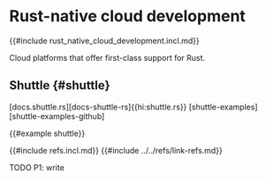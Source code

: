 # Rust-native cloud development

{{#include rust_native_cloud_development.incl.md}}

Cloud platforms that offer first-class support for Rust.

## Shuttle {#shuttle}

[docs.shuttle.rs][docs-shuttle-rs]{{hi:shuttle.rs}}
[shuttle-examples][shuttle-examples-github]

{{#example shuttle}}

{{#include refs.incl.md}}
{{#include ../../refs/link-refs.md}}

<div class="hidden">
TODO P1: write
</div>
